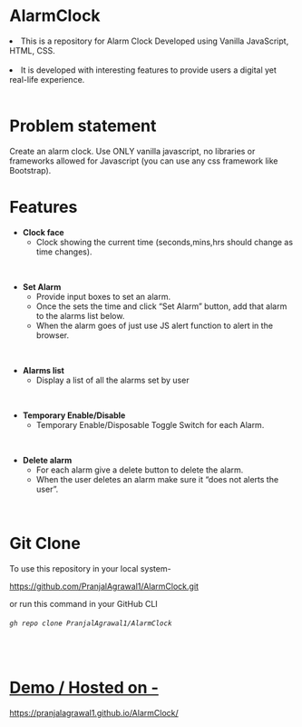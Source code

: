 # AlarmClock

<li>This is a repository for Alarm Clock Developed using Vanilla JavaScript, HTML, CSS.</li>
<br>
<li> It is developed with interesting features to provide users a digital yet real-life experience.</li>
<br>


# Problem statement
Create an alarm clock. Use ONLY vanilla javascript, no libraries or frameworks allowed for Javascript (you can use any css framework like Bootstrap).
<br>


# Features

- <b>Clock face</b>
   - Clock showing the current time (seconds,mins,hrs should change as time changes).
<br>
  

- <b>Set Alarm</b> 
  - Provide input boxes to set an alarm.
  - Once the sets the time and click “Set Alarm” button, add that alarm to the alarms list below.
  - When the alarm goes of just use JS alert function to alert in the browser.
<br>
 

- <b>Alarms list</b> 
  - Display a list of all the alarms set by user
<br>
  
  
- <b> Temporary Enable/Disable </b>
  - Temporary Enable/Disposable Toggle Switch for each Alarm.
<br>
 
 
- <b>Delete alarm</b> 
  - For each alarm give a delete button to delete the alarm.
  - When the user deletes an alarm make sure it “does not alerts the user”.
<br>


# Git Clone
To use this repository in your local system-

<a href="https://github.com/PranjalAgrawal1/AlarmClock.git" target="_blank">https://github.com/PranjalAgrawal1/AlarmClock.git </a>

or run this command in your GitHub CLI

###### `gh repo clone PranjalAgrawal1/AlarmClock`
<br>



# <a href = "https://pranjalagrawal1.github.io/AlarmClock" target="_blank"> Demo / Hosted on - </a>
https://pranjalagrawal1.github.io/AlarmClock/


